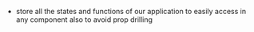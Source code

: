 - store all the states and functions of our application to easily access in any component also to avoid prop drilling
